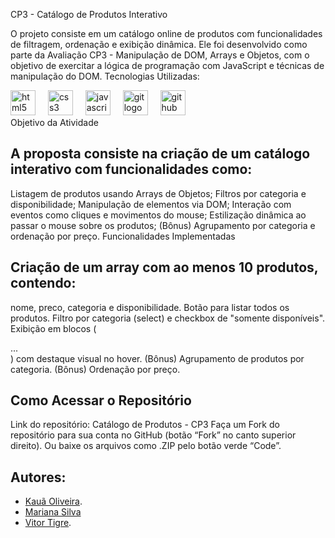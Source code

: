 CP3 - Catálogo de Produtos Interativo

O projeto consiste em um catálogo online de produtos com funcionalidades de filtragem, ordenação e exibição dinâmica. Ele foi desenvolvido como parte da Avaliação CP3 - Manipulação de DOM, Arrays e Objetos, com o objetivo de exercitar a lógica de programação com JavaScript e técnicas de manipulação do DOM.
Tecnologias Utilizadas:

<div align="left"> <img src="https://cdn.jsdelivr.net/gh/devicons/devicon/icons/html5/html5-original.svg" height="40" alt="html5 logo" /> <img width="12" /> <img src="https://cdn.jsdelivr.net/gh/devicons/devicon/icons/css3/css3-original.svg" height="40" alt="css3 logo" /> <img width="12" /> <img src="https://cdn.jsdelivr.net/gh/devicons/devicon/icons/javascript/javascript-original.svg" height="40" alt="javascript logo" /> <img width="12" /> <img src="https://cdn.jsdelivr.net/gh/devicons/devicon/icons/git/git-original.svg" height="40" alt="git logo" /> <img width="12" /> <img src="https://cdn.jsdelivr.net/gh/devicons/devicon/icons/github/github-original.svg" height="40" alt="github logo" /> </div>
Objetivo da Atividade

## A proposta consiste na criação de um catálogo interativo com funcionalidades como:
Listagem de produtos usando Arrays de Objetos;
Filtros por categoria e disponibilidade;
Manipulação de elementos via DOM;
Interação com eventos como cliques e movimentos do mouse;
Estilização dinâmica ao passar o mouse sobre os produtos;
(Bônus) Agrupamento por categoria e ordenação por preço.
Funcionalidades Implementadas

## Criação de um array com ao menos 10 produtos, contendo:
nome, preco, categoria e disponibilidade.
Botão para listar todos os produtos.
Filtro por categoria (select) e checkbox de "somente disponíveis".
Exibição em blocos (<div class="produto">...</div>) com destaque visual no hover.
(Bônus) Agrupamento de produtos por categoria.
(Bônus) Ordenação por preço.

## Como Acessar o Repositório
Link do repositório: Catálogo de Produtos - CP3
Faça um Fork do repositório para sua conta no GitHub (botão “Fork” no canto superior direito).
Ou baixe os arquivos como .ZIP pelo botão verde “Code”.

## Autores:

- [Kauã Oliveira](https://github.com/erasedmyself).
- [Mariana Silva](https://www.github.com/octokatherine)
- [Vitor Tigre](https://github.com/VitorTigre).
